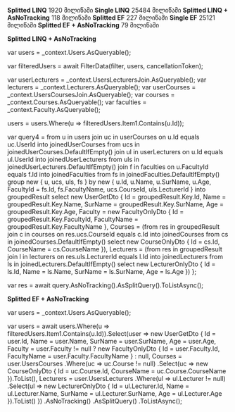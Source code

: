 **Splitted LINQ** 1920 მილიწამი
**Single LINQ** 25484 მილიწამი
**Splitted LINQ + AsNoTracking** 118 მილიწამი
**Splitted EF** 227 მილიწამი
**Single EF** 25121 მილიწამი
**Splitted EF + AsNoTracking** 79 მილიწამი

**Splitted LINQ + AsNoTracking**

var users = _context.Users.AsQueryable();

var filteredUsers = await FilterData(filter, users, cancellationToken);

var userLecturers = _context.UsersLecturersJoin.AsQueryable();
var lecturers = _context.Lecturers.AsQueryable();
var userCourses = _context.UsersCoursesJoin.AsQueryable();
var courses = _context.Courses.AsQueryable();
var faculties = _context.Faculty.AsQueryable();

users = users.Where(u => filteredUsers.Item1.Contains(u.Id));

var query4 = from u in users
            join uc in userCourses on u.Id equals uc.UserId into joinedUserCourses
            from ucs in joinedUserCourses.DefaultIfEmpty()
            join ul in userLecturers on u.Id equals ul.UserId into joinedUserLecturers
            from uls in joinedUserLecturers.DefaultIfEmpty()
            join f in faculties on u.FacultyId equals f.Id into joinedFaculties
            from fs in joinedFaculties.DefaultIfEmpty()
            group new { u, ucs, uls, fs } by new
            {
                u.Id,
                u.Name,
                u.SurName,
                u.Age,
                FacultyId = fs.Id,
                fs.FacultyName,
                ucs.CourseId,
                uls.LecturerId
            }
            into groupedResult
            select new UserGetDto
            {
                Id = groupedResult.Key.Id,
                Name = groupedResult.Key.Name,
                SurName = groupedResult.Key.SurName,
                Age = groupedResult.Key.Age,
                Faculty = new FacultyOnlyDto
                {
                    Id = groupedResult.Key.FacultyId,
                    FacultyName = groupedResult.Key.FacultyName
                },
                Courses = (from res in groupedResult
                           join c in courses on res.ucs.CourseId equals c.Id into joinedCourses
                           from cs in joinedCourses.DefaultIfEmpty()
                           select new CourseOnlyDto
                           {
                               Id = cs.Id,
                               CourseName = cs.CourseName
                           }),
                Lecturers = (from res in groupedResult
                             join l in lecturers on res.uls.LecturerId equals l.Id into joinedLecturers
                             from ls in joinedLecturers.DefaultIfEmpty()
                             select new LecturerOnlyDto
                             {
                                 Id = ls.Id,
                                 Name = ls.Name,
                                 SurName = ls.SurName,
                                 Age = ls.Age
                             })
            };

var res = await query.AsNoTracking().AsSplitQuery().ToListAsync();






**Splitted EF + AsNoTracking**

var users = _context.Users.AsQueryable();

var users = await users.Where(u => filteredUsers.Item1.Contains(u.Id)).Select(user => new UserGetDto
{
    Id = user.Id,
    Name = user.Name,
    SurName = user.SurName,
    Age = user.Age,
    Faculty = user.Faculty != null
    ? new FacultyOnlyDto
    {
        Id = user.Faculty.Id,
        FacultyName = user.Faculty.FacultyName
    }
    : null,
    Courses = user.UsersCourses
        .Where(uc => uc.Course != null)
        .Select(uc => new CourseOnlyDto
        {
            Id = uc.Course.Id,
            CourseName = uc.Course.CourseName
        }).ToList(),
    Lecturers = user.UsersLecturers
            .Where(ul => ul.Lecturer != null)
            .Select(ul => new LecturerOnlyDto
            {
                Id = ul.Lecturer.Id,
                Name = ul.Lecturer.Name,
                SurName = ul.Lecturer.SurName,
                Age = ul.Lecturer.Age
            }).ToList()
})
.AsNoTracking()
.AsSplitQuery()
.ToListAsync();
